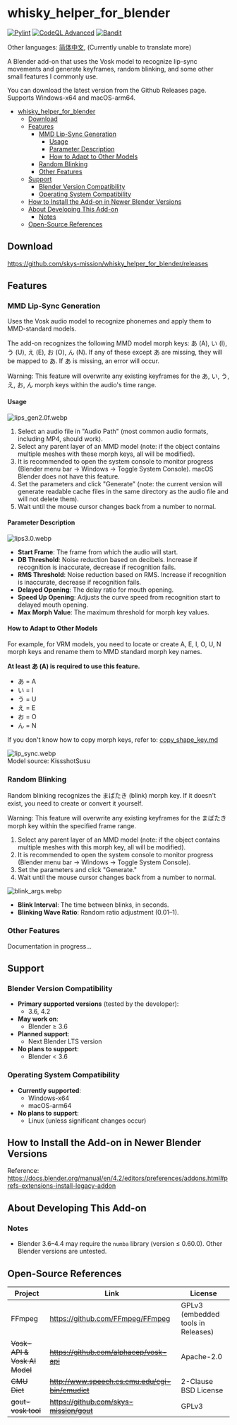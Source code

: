 # whisky_helper_for_blender

[![Pylint](https://github.com/skys-mission/whisky_helper_for_blender/actions/workflows/pylint.yml/badge.svg?branch=main)](https://github.com/skys-mission/whisky_helper_for_blender/actions/workflows/pylint.yml)
[![CodeQL Advanced](https://github.com/skys-mission/whisky_helper_for_blender/actions/workflows/codeql.yml/badge.svg?branch=main)](https://github.com/skys-mission/whisky_helper_for_blender/actions/workflows/codeql.yml)
[![Bandit](https://github.com/skys-mission/whisky_helper_for_blender/actions/workflows/bandit.yml/badge.svg)](https://github.com/skys-mission/whisky_helper_for_blender/actions/workflows/bandit.yml)

Other languages: [简体中文](README_zh.md), (Currently unable to translate more)

A Blender add-on that uses the Vosk model to recognize lip-sync movements and generate keyframes, random blinking, and some other small features I commonly use.

You can download the latest version from the Github Releases page. Supports Windows-x64 and macOS-arm64.

<!-- TOC -->
* [whisky_helper_for_blender](#whisky_helper_for_blender)
  * [Download](#download)
  * [Features](#features)
    * [MMD Lip-Sync Generation](#mmd-lip-sync-generation)
      * [Usage](#usage)
      * [Parameter Description](#parameter-description)
      * [How to Adapt to Other Models](#how-to-adapt-to-other-models)
    * [Random Blinking](#random-blinking)
    * [Other Features](#other-features)
  * [Support](#support)
    * [Blender Version Compatibility](#blender-version-compatibility)
    * [Operating System Compatibility](#operating-system-compatibility)
  * [How to Install the Add-on in Newer Blender Versions](#how-to-install-the-add-on-in-newer-blender-versions)
  * [About Developing This Add-on](#about-developing-this-add-on)
    * [Notes](#notes)
  * [Open-Source References](#open-source-references)
<!-- TOC -->

## Download

https://github.com/skys-mission/whisky_helper_for_blender/releases

## Features

### MMD Lip-Sync Generation

Uses the Vosk audio model to recognize phonemes and apply them to MMD-standard models.

The add-on recognizes the following MMD model morph keys: あ (A), い (I), う (U), え (E), お (O), ん (N). If any of these except あ are missing, they will be mapped to あ. If あ is missing, an error will occur.

Warning: This feature will overwrite any existing keyframes for the あ, い, う, え, お, ん morph keys within the audio's time range.

#### Usage

![lips_gen2.0f.webp](.img/lips_gen2.0f.webp)

1. Select an audio file in "Audio Path" (most common audio formats, including MP4, should work).
2. Select any parent layer of an MMD model (note: if the object contains multiple meshes with these morph keys, all will be modified).
3. It is recommended to open the system console to monitor progress (Blender menu bar -> Windows -> Toggle System Console). macOS Blender does not have this feature.
4. Set the parameters and click "Generate" (note: the current version will generate readable cache files in the same directory as the audio file and will not delete them).
5. Wait until the mouse cursor changes back from a number to normal.

#### Parameter Description

![lips3.0.webp](.img/lips3.0.webp)

- **Start Frame**: The frame from which the audio will start.
- **DB Threshold**: Noise reduction based on decibels. Increase if recognition is inaccurate, decrease if recognition fails.
- **RMS Threshold**: Noise reduction based on RMS. Increase if recognition is inaccurate, decrease if recognition fails.
- **Delayed Opening**: The delay ratio for mouth opening.
- **Speed Up Opening**: Adjusts the curve speed from recognition start to delayed mouth opening.
- **Max Morph Value**: The maximum threshold for morph key values.

#### How to Adapt to Other Models

For example, for VRM models, you need to locate or create A, E, I, O, U, N morph keys and rename them to MMD standard morph key names.

**At least あ (A) is required to use this feature.**

- あ = A  
- い = I  
- う = U  
- え = E  
- お = O  
- ん = N  

If you don't know how to copy morph keys, refer to: [copy_shape_key.md](docs/copy_shape_key.md)

![lip_sync.webp](.img/lip_sync.webp)  
Model source: KissshotSusu

### Random Blinking

Random blinking recognizes the まばたき (blink) morph key. If it doesn't exist, you need to create or convert it yourself.

Warning: This feature will overwrite any existing keyframes for the まばたき morph key within the specified frame range.

1. Select any parent layer of an MMD model (note: if the object contains multiple meshes with this morph key, all will be modified).
2. It is recommended to open the system console to monitor progress (Blender menu bar -> Windows -> Toggle System Console).
3. Set the parameters and click "Generate."
4. Wait until the mouse cursor changes back from a number to normal.

![blink_args.webp](.img/blink_args.webp)

- **Blink Interval**: The time between blinks, in seconds.
- **Blinking Wave Ratio**: Random ratio adjustment (0.01–1).

### Other Features

Documentation in progress...

## Support

### Blender Version Compatibility

- **Primary supported versions** (tested by the developer):  
  - 3.6, 4.2  
- **May work on**:  
  - Blender ≥ 3.6  
- **Planned support**:  
  - Next Blender LTS version  
- **No plans to support**:  
  - Blender < 3.6  

### Operating System Compatibility

- **Currently supported**:  
  - Windows-x64  
  - macOS-arm64  
- **No plans to support**:  
  - Linux (unless significant changes occur)  

## How to Install the Add-on in Newer Blender Versions

Reference: https://docs.blender.org/manual/en/4.2/editors/preferences/addons.html#prefs-extensions-install-legacy-addon

## About Developing This Add-on

### Notes

- Blender 3.6–4.4 may require the `numba` library (version ≤ 0.60.0). Other Blender versions are untested.

## Open-Source References

| Project                     | Link                                               | License                                  |
|----------------------------|--------------------------------------------------|----------------------------------------|
| FFmpeg                     | https://github.com/FFmpeg/FFmpeg                 | GPLv3 (embedded tools in Releases)      |
| ~~Vosk-API & Vosk AI Model~~ | ~~https://github.com/alphacep/vosk-api~~         | Apache-2.0                             |
| ~~CMU Dict~~               | ~~http://www.speech.cs.cmu.edu/cgi-bin/cmudict~~ | 2-Clause BSD License                   |
| ~~gout-vosk tool~~         | ~~https://github.com/skys-mission/gout~~         | GPLv3                                  |